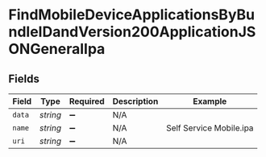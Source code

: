 # FindMobileDeviceApplicationsByBundleIDandVersion200ApplicationJSONGeneralIpa


## Fields

| Field                   | Type                    | Required                | Description             | Example                 |
| ----------------------- | ----------------------- | ----------------------- | ----------------------- | ----------------------- |
| `data`                  | *string*                | :heavy_minus_sign:      | N/A                     |                         |
| `name`                  | *string*                | :heavy_minus_sign:      | N/A                     | Self Service Mobile.ipa |
| `uri`                   | *string*                | :heavy_minus_sign:      | N/A                     |                         |